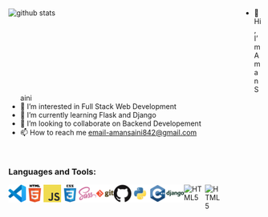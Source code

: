 <br>
<p>
  <img align="left" width="490" height="165" src="https://github-readme-stats.vercel.app/api/?username=gabbar23&show_icons=true&title_color=fffffff&icon_color=000000&text_color=000000" alt="github stats"/>
  </a>



- 👋 Hi, I’m Aman Saini
- 👀 I’m interested in Full Stack Web Development
- 🌱 I’m currently learning Flask and Django
- 💞️ I’m looking to collaborate on Backend Developement
- 📫 How to reach me email-amansaini842@gmail.com


<br>

### Languages and Tools: 

<p >


<img align="left" alt="Visual Studio Code" width="35px" src="https://raw.githubusercontent.com/github/explore/80688e429a7d4ef2fca1e82350fe8e3517d3494d/topics/visual-studio-code/visual-studio-code.png" />
<img align="left" alt="HTML5" width="35px" src="https://raw.githubusercontent.com/github/explore/80688e429a7d4ef2fca1e82350fe8e3517d3494d/topics/html/html.png" />
<img align="left" alt="Js" width="35px" src="https://github.com/voodootikigod/logo.js/blob/master/js.png" />
<img align="left" alt="CSS3" width="35px" src="https://raw.githubusercontent.com/github/explore/80688e429a7d4ef2fca1e82350fe8e3517d3494d/topics/css/css.png" />
<img align="left" alt="Sass" width="35px" src="https://raw.githubusercontent.com/github/explore/80688e429a7d4ef2fca1e82350fe8e3517d3494d/topics/sass/sass.png" />
<img align="left" alt="Git" width="35px" src="https://raw.githubusercontent.com/github/explore/80688e429a7d4ef2fca1e82350fe8e3517d3494d/topics/git/git.png" />
<img align="left" alt="GitHub" width="35px" src="https://raw.githubusercontent.com/github/explore/78df643247d429f6cc873026c0622819ad797942/topics/github/github.png" />
<img align="left" alt="HTML5" width="35px" src="https://raw.githubusercontent.com/github/explore/80688e429a7d4ef2fca1e82350fe8e3517d3494d/topics/python/python.png" />
<img align="left" alt="HTML5" width="35px" src="https://raw.githubusercontent.com/github/explore/80688e429a7d4ef2fca1e82350fe8e3517d3494d/topics/cpp/cpp.png" />
<img align="left" alt="HTML5" width="35px" src="https://raw.githubusercontent.com/github/explore/80688e429a7d4ef2fca1e82350fe8e3517d3494d/topics/django/django.png" />
<img align="left" alt="HTML5" width="42px" src="https://www.kindpng.com/picc/m/188-1882416_flask-python-logo-hd-png-download.png" />
<img align="left" alt="HTML5" width="35px" src="https://avatars.githubusercontent.com/u/2232217?s=200&v=4" />
<p>
<br>
